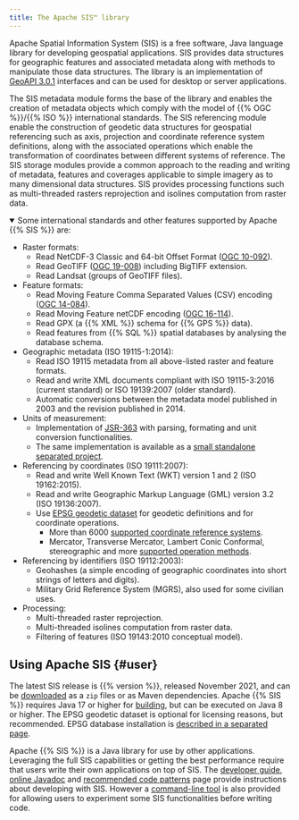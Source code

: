 ```yaml
---
title: The Apache SIS™ library
---
```


Apache Spatial Information System (SIS) is a free software, Java language library for developing geospatial applications.
SIS provides data structures for geographic features and associated metadata along with methods to manipulate those data structures.
The library is an implementation of [GeoAPI 3.0.1][geoapi] interfaces and can be used for desktop or server applications.

The SIS metadata module forms the base of the library and enables the creation of metadata objects
which comply with the model of {{% OGC %}}/{{% ISO %}} international standards.
The SIS referencing module enable the construction of geodetic data structures for geospatial referencing
such as axis, projection and coordinate reference system definitions,
along with the associated operations which enable the transformation of coordinates between different systems of reference.
The SIS storage modules provide a common approach to the reading and writing of metadata, features and coverages
applicable to simple imagery as to many dimensional data structures.
SIS provides processing functions such as multi-threaded rasters reprojection and isolines computation from raster data.

<details open>
  <summary>
    Some international standards and other features supported by Apache {{% SIS %}} are:
  </summary>

* Raster formats:
  * Read NetCDF-3 Classic and 64-bit Offset Format ([OGC 10-092][netCDF]).
  * Read GeoTIFF ([OGC 19-008][geoTIFF]) including BigTIFF extension.
  * Read Landsat (groups of GeoTIFF files).
* Feature formats:
  * Read Moving Feature Comma Separated Values (CSV) encoding ([OGC 14-084][MF_CSV]).
  * Read Moving Feature netCDF encoding ([OGC 16-114][netCDF_MF]).
  * Read GPX (a {{% XML %}} schema for {{% GPS %}} data).
  * Read features from {{% SQL %}} spatial databases by analysing the database schema.
* Geographic metadata (ISO 19115-1:2014):
  * Read ISO 19115 metadata from all above-listed raster and feature formats.
  * Read and write XML documents compliant with ISO 19115-3:2016 (current standard) or ISO 19139:2007 (older standard).
  * Automatic conversions between the metadata model published in 2003 and the revision published in 2014.
* Units of measurement:
  * Implementation of [JSR-363][JSR_363]
    with parsing, formating and unit conversion functionalities.
  * The same implementation is available as a [small standalone separated project][seshat].
* Referencing by coordinates (ISO 19111:2007):
  * Read and write Well Known Text (WKT) version 1 and 2 (ISO 19162:2015).
  * Read and write Geographic Markup Language (GML) version 3.2 (ISO 19136:2007).
  * Use [EPSG geodetic dataset](epsg.html) for geodetic definitions and for coordinate operations.
    * More than 6000 [supported coordinate reference systems](tables/CoordinateReferenceSystems.html).
    * Mercator, Transverse Mercator, Lambert Conic Conformal, stereographic
      and more [supported operation methods](tables/CoordinateOperationMethods.html).
* Referencing by identifiers (ISO 19112:2003):
  * Geohashes (a simple encoding of geographic coordinates into short strings of letters and digits).
  * Military Grid Reference System (MGRS), also used for some civilian uses.
* Processing:
  * Multi-threaded raster reprojection.
  * Multi-threaded isolines computation from raster data.
  * Filtering of features (ISO 19143:2010 conceptual model).
</details>



## Using Apache SIS    {#user}

The latest SIS release is {{% version %}}, released November 2021,
and can be [downloaded](downloads.html) as a `zip` files or as Maven dependencies.
Apache {{% SIS %}} requires Java 17 or higher for [building](build.html), but can be executed on Java 8 or higher.
The EPSG geodetic dataset is optional for licensing reasons, but recommended.
EPSG database installation is [described in a separated page](epsg.html).

Apache {{% SIS %}} is a Java library for use by other applications.
Leveraging the full SIS capabilities or getting the best performance require that users write their own applications on top of SIS.
The [developer guide](book/index.html), [online Javadoc](apidocs/index.html) and [recommended code patterns](code-patterns.html) page
provide instructions about developing with SIS.
However a [command-line tool](command-line.html) is also provided for allowing users to experiment some SIS functionalities before writing code.


[geoapi]:    http://www.geoapi.org/
[netCDF]:    https://portal.ogc.org/files/?artifact_id=43734
[netCDF_MF]: http://docs.opengeospatial.org/bp/16-114r3/16-114r3.html
[geoTIFF]:   http://docs.opengeospatial.org/is/19-008r4/19-008r4.html
[MF_CSV]:    http://docs.opengeospatial.org/is/14-084r2/14-084r2.html
[JSR_363]:   https://www.jcp.org/aboutJava/communityprocess/final/jsr363/index.html
[seshat]:    https://unitsofmeasurement.github.io/seshat/
